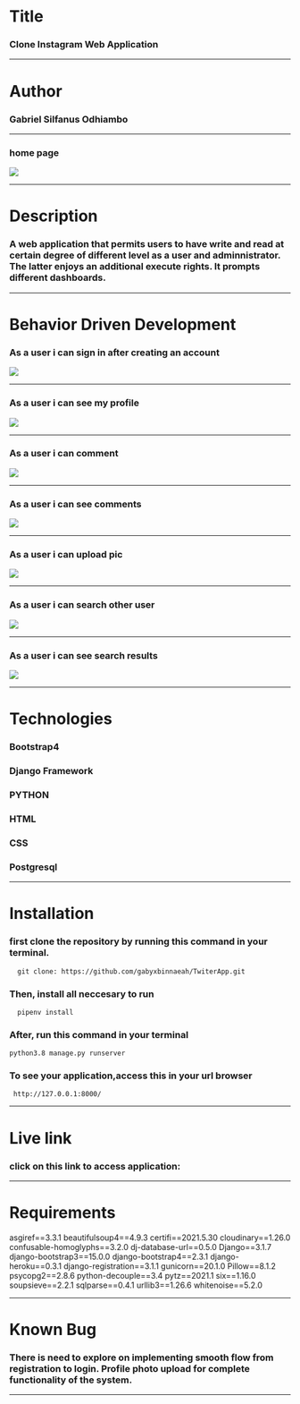 # Title 
### Clone Instagram Web Application

___

# Author 

### Gabriel Silfanus Odhiambo
___

### home page
![](/static/css/home.png)
___

# Description 
### A web application that permits users to have write and read  at certain degree of different level as a user and adminnistrator. The latter enjoys an additional execute rights. It prompts different dashboards. 
___ 

# Behavior Driven Development

### As a user i can sign in after creating an account 

![](/static/css/login.png)
___

### As a user i can see my profile

![](/static/css/profile.png)
___

### As a user i can comment

![](/static/css/addcomment.png)
___

### As a user i can see comments

![](/static/css/commentresult.png)
___

### As a user i can upload pic 

![](/static/css/uploading.png)
___

### As a user i can search other user

![](/static/css/searchname.png)
___
### As a user i can see search results

![](/static/css/searchresults.png)
___


# Technologies

### Bootstrap4
### Django Framework
### PYTHON
### HTML 
### CSS
### Postgresql 

___

# Installation
### first clone the repository by running this command in your terminal.
      
      git clone: https://github.com/gabyxbinnaeah/TwiterApp.git

### Then, install all neccesary to run 
      pipenv install
   
### After, run this command in your terminal

    python3.8 manage.py runserver 


### To see your application,access this in your url browser

     http://127.0.0.1:8000/
___

# Live link

### click on this link to access application:
___

# Requirements
asgiref==3.3.1
beautifulsoup4==4.9.3
certifi==2021.5.30
cloudinary==1.26.0
confusable-homoglyphs==3.2.0
dj-database-url==0.5.0
Django==3.1.7
django-bootstrap3==15.0.0
django-bootstrap4==2.3.1
django-heroku==0.3.1
django-registration==3.1.1
gunicorn==20.1.0
Pillow==8.1.2
psycopg2==2.8.6
python-decouple==3.4
pytz==2021.1
six==1.16.0
soupsieve==2.2.1
sqlparse==0.4.1
urllib3==1.26.6
whitenoise==5.2.0

___ 

# Known Bug 
### There is need to explore on implementing smooth flow from registration to login. Profile photo upload  for complete functionality of the system.

___ 